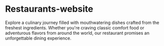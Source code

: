# Restaurants-website
Explore a culinary journey filled with mouthwatering dishes crafted from the freshest ingredients. Whether you're craving classic comfort food or adventurous flavors from around the world, our restaurant promises an unforgettable dining experience.
